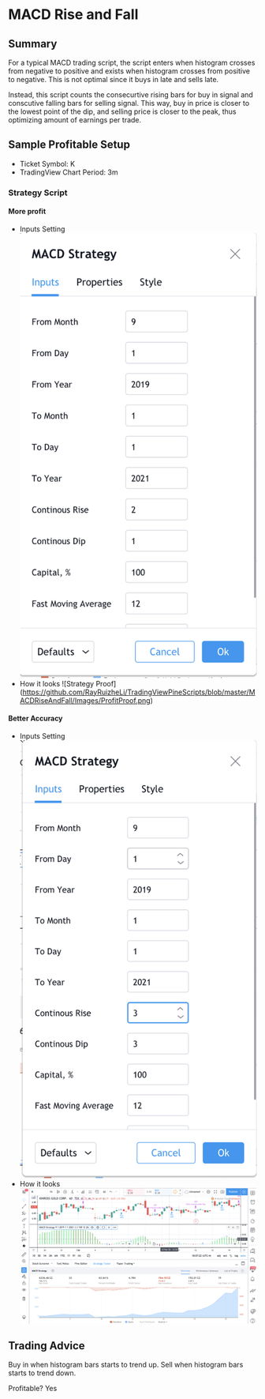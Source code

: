 # MACD Rise and Fall

## Summary

For a typical MACD trading script, the script enters when histogram crosses from negative to positive 
and exists when histogram crosses from positive to negative. This is not optimal since it buys in late and
sells late. 

Instead, this script counts the consecurtive rising bars for buy in signal and conscutive falling bars for selling signal.
This way, buy in price is closer to the lowest point of the dip, and selling price is closer to the peak, thus optimizing 
amount of earnings per trade. 

## Sample Profitable Setup

* Ticket Symbol: K
* TradingView Chart Period: 3m

### Strategy Script

#### More profit 

* Inputs Setting
![Strategy Setting](https://github.com/RayRuizheLi/TradingViewPineScripts/blob/master/MACDRiseAndFall/Images/ProfitSettings.png)
* How it looks
![Strategy Proof]
(https://github.com/RayRuizheLi/TradingViewPineScripts/blob/master/MACDRiseAndFall/Images/ProfitProof.png)

#### Better Accuracy 

* Inputs Setting
![Strategy Setting](https://github.com/RayRuizheLi/TradingViewPineScripts/blob/master/MACDRiseAndFall/Images/AccuracySettings.png)
* How it looks
![Strategy Proof](https://github.com/RayRuizheLi/TradingViewPineScripts/blob/master/MACDRiseAndFall/Images/AccuracyProof.png)



## Trading Advice 

Buy in when histogram bars starts to trend up. Sell when histogram bars starts to trend down. 


Profitable? Yes
